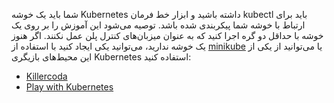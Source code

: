 شما باید یک خوشه Kubernetes داشته باشید و ابزار خط فرمان kubectl باید برای ارتباط با خوشه شما پیکربندی شده باشد. توصیه می‌شود این آموزش را بر روی یک خوشه با حداقل دو گره اجرا کنید که به عنوان میزبان‌های کنترل پلن عمل نکنند. اگر هنوز یک خوشه ندارید، می‌توانید یکی ایجاد کنید با استفاده از [minikube](https://minikube.sigs.k8s.io/docs/tutorials/multi_node/) یا می‌توانید از یکی از این محیط‌های بازیگری Kubernetes استفاده کنید:

- [Killercoda](https://killercoda.com/playgrounds/scenario/kubernetes)
- [Play with Kubernetes](https://labs.play-with-k8s.com/)
